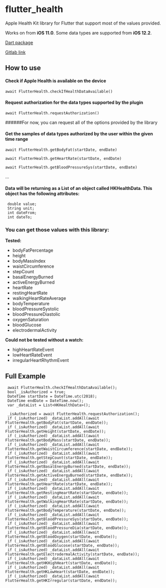 # flutter_health

Apple Health Kit library for Flutter that support most of the values provided.

Works on from **iOS 11.0**. Some data types are supported from **iOS 12.2**.

[Dart package](https://pub.dev/packages/flutter_health)

[Gitlab link](https://gitlab.com/petleo-and-iatros-opensource/flutter_health)


## How to use

#### Check if Apple Health is available on the device

```$xslt
await FlutterHealth.checkIfHealthDataAvailable()
```

#### Request authorization for the data types supported by the plugin

```$xslt
await FlutterHealth.requestAuthorization()
``` 
######For now, you can request all of the options provided by the library


#### Get the samples of data types authorized by the user within the given time range

```$xslt
await FlutterHealth.getBodyFat(startDate, endDate)
``` 

```$xslt
await FlutterHealth.getHeartRate(startDate, endDate)
``` 

```$xslt
await FlutterHealth.getBloodPressureSys(startDate, endDate)
``` 
...



#### Data will be returning as a List of an object called HKHealthData. This object has the following attributes:

```$xslt
 double value;
 String unit;
 int dateFrom;
 int dateTo;
``` 

### You can get those values with this library:

**Tested:** 

* bodyFatPercentage
* height
* bodyMassIndex
* waistCircumference
* stepCount
* basalEnergyBurned
* activeEnergyBurned
* heartRate
* restingHeartRate
* walkingHeartRateAverage
* bodyTemperature
* bloodPressureSystolic
* bloodPressureDiastolic
* oxygenSaturation
* bloodGlucose
* electrodermalActivity 

**Could not be tested without a watch:**
  
* highHeartRateEvent
* lowHeartRateEvent
* irregularHeartRhythmEvent

## Full Example

```$xslt
 await FlutterHealth.checkIfHealthDataAvailable();
 bool _isAuthorized = true;
 DateTime startDate = DateTime.utc(2018);
 DateTime endDate = DateTime.now();
 var _dataList = List<HKHealthData>();
 
 _isAuthorized = await FlutterHealth.requestAuthorization();
 if (_isAuthorized) _dataList.addAll(await FlutterHealth.getBodyFat(startDate, endDate));
 if (_isAuthorized) _dataList.addAll(await FlutterHealth.getHeight(startDate, endDate));
 if (_isAuthorized) _dataList.addAll(await FlutterHealth.getBodyMass(startDate, endDate));
 if (_isAuthorized) _dataList.addAll(await FlutterHealth.getWaistCircumference(startDate, endDate));
 if (_isAuthorized) _dataList.addAll(await FlutterHealth.getStepCount(startDate, endDate));
 if (_isAuthorized) _dataList.addAll(await FlutterHealth.getBasalEnergyBurned(startDate, endDate));
 if (_isAuthorized) _dataList.addAll(await FlutterHealth.getActiveEnergyBurned(startDate, endDate));
 if (_isAuthorized) _dataList.addAll(await FlutterHealth.getHeartRate(startDate, endDate));
 if (_isAuthorized) _dataList.addAll(await FlutterHealth.getRestingHeartRate(startDate, endDate));
 if (_isAuthorized) _dataList.addAll(await FlutterHealth.getWalkingHeartRate(startDate, endDate));
 if (_isAuthorized) _dataList.addAll(await FlutterHealth.getBodyTemperature(startDate, endDate));
 if (_isAuthorized) _dataList.addAll(await FlutterHealth.getBloodPressureSys(startDate, endDate));
 if (_isAuthorized) _dataList.addAll(await FlutterHealth.getBloodPressureDia(startDate, endDate));
 if (_isAuthorized) _dataList.addAll(await FlutterHealth.getBloodOxygen(startDate, endDate));
 if (_isAuthorized) _dataList.addAll(await FlutterHealth.getBloodGlucose(startDate, endDate));
 if (_isAuthorized) _dataList.addAll(await FlutterHealth.getElectrodermalActivity(startDate, endDate));
 if (_isAuthorized) _dataList.addAll(await FlutterHealth.getHKHighHeart(startDate, endDate));
 if (_isAuthorized) _dataList.addAll(await FlutterHealth.getHKLowHeart(startDate, endDate));
 if (_isAuthorized) _dataList.addAll(await FlutterHealth.getHKIrregular(startDate, endDate));

``` 